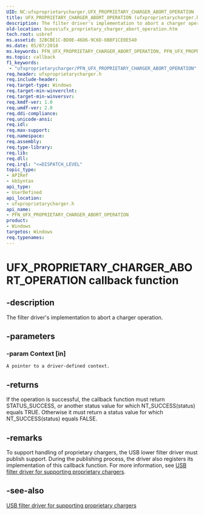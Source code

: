 ```yaml
---
UID: NC:ufxproprietarycharger.UFX_PROPRIETARY_CHARGER_ABORT_OPERATION
title: UFX_PROPRIETARY_CHARGER_ABORT_OPERATION (ufxproprietarycharger.h)
description: The filter driver's implementation to abort a charger operation.
old-location: buses\ufx_proprietary_charger_abort_operation.htm
tech.root: usbref
ms.assetid: 32BCBE1C-BD0E-46D6-9C6D-6B8F1CE0E540
ms.date: 05/07/2018
ms.keywords: PFN_UFX_PROPRIETARY_CHARGER_ABORT_OPERATION, PFN_UFX_PROPRIETARY_CHARGER_ABORT_OPERATION callback function pointer [Buses], UFX_PROPRIETARY_CHARGER_ABORT_OPERATION, UFX_PROPRIETARY_CHARGER_ABORT_OPERATION callback, UfxProprietaryChargerAbort, UfxProprietaryChargerAbort callback function [Buses], buses.ufx_proprietary_charger_abort_operation, ufxproprietarycharger/UfxProprietaryChargerAbort
ms.topic: callback
f1_keywords:
 - "ufxproprietarycharger/PFN_UFX_PROPRIETARY_CHARGER_ABORT_OPERATION"
req.header: ufxproprietarycharger.h
req.include-header: 
req.target-type: Windows
req.target-min-winverclnt: 
req.target-min-winversvr: 
req.kmdf-ver: 1.0
req.umdf-ver: 2.0
req.ddi-compliance: 
req.unicode-ansi: 
req.idl: 
req.max-support: 
req.namespace: 
req.assembly: 
req.type-library: 
req.lib: 
req.dll: 
req.irql: "<=DISPATCH_LEVEL"
topic_type:
- APIRef
- kbSyntax
api_type:
- UserDefined
api_location:
- ufxproprietarycharger.h
api_name:
- PFN_UFX_PROPRIETARY_CHARGER_ABORT_OPERATION
product:
- Windows
targetos: Windows
req.typenames: 
---
```


# UFX_PROPRIETARY_CHARGER_ABORT_OPERATION callback function


## -description


The filter driver's implementation to abort a charger operation.


## -parameters




### -param Context [in]

    A pointer to a driver-defined context.


## -returns



If the operation is successful, the callback function must return STATUS_SUCCESS, or another status value for which NT_SUCCESS(status) equals TRUE. Otherwise it must return a status value for which NT_SUCCESS(status) equals FALSE.




## -remarks



To support handling of proprietary chargers, the USB lower filter driver must publish support. During the publishing process, the driver also registers its implementation of this  callback function. For more information, see <a href="https://docs.microsoft.com/previous-versions/windows/hardware/drivers/mt188012(v=vs.85)">USB filter driver for supporting proprietary chargers</a>.




## -see-also




<a href="https://docs.microsoft.com/previous-versions/windows/hardware/drivers/mt188012(v=vs.85)">USB filter driver for supporting proprietary chargers</a>
 

 

